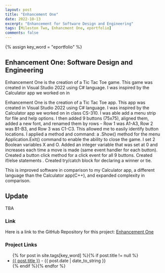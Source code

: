```yaml
---
layout: post
title: "Enhancement One"
date: 2022-10-13
excerpt: "Enhancement for Software Design and Engineering"
tags: [Mileston Two, Enhancment One, eportfolio]
comments: false
---
```

{% assign key_word = "eportfolio" %}
## Enhancement One: Software Design and Engineering

Enhancement One is the creation of a Tic Tac Toe game. This game was created in Visual Studio 2022 using C# language. I was inspired by the Calculator app we worked on in 

Enhancement One is the creation of a Tic Tac Toe app. This app was created in Visual Studio 2022 using C# language. I was inspired by the Calculator app we worked on in class CS-310. I was able add a menu strip for file and help options. I then added 9 buttons (75x75), aligned them, added a new font, and renamed them by rows – Row 1 was A1-A3, Row 2 was B1-B3, and Row 3 was C1-C3. This allowed me to easily identify button locations. I applied a method and command:
a .Show() method for the menu
Application.Exit() command to enable the ability to close the game. 
I set 2 Boolean variables X and O. 
Added an integer variable that was set at 0 and increases each time a move is made (same event handler for each button).
Created a button click method for a click event for all 9 buttons.
Created if/else statements .
Created try/catch block for declaring a winner or tie.

This is improved software in comparison to my Calculator app, a different language than the Calculator app(C++), and expanded complexity in comparison.

## Update

TBA

### Link

Here is a link to the GitHub Repository for this project: [Enhancement One]([[https://github.com/bryson1221/Artifact1_TicTacToe]])

### Project Links
<article>
	<ul>
    {% for post in site.tags[key_word] %}{% if post.title != null %}
        <li class="entry-title"><a href="{{ site.url }}{{ post.url }}" title="{{ post.title }}">{{ post.title }}</a> - {{ post.date | date_to_string }} </li>
    {% endif %}{% endfor %}
	</ul>
